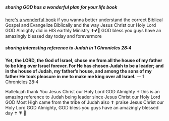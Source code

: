 ##### sharing GOD has a wonderful plan for your life book
[here's a wonderful book](https://livingwaters.com/download/403215/?tmstv=1711456896) if you wanna better understand the correct Biblical Gospel and Evangelize Biblically and the way Jesus Christ our Holy Lord GOD Almighty did in HIS earthly Ministry ✝️💕🙏 GOD bless you guys have an amazingly blessed day today and forevermore
##### sharing interesting reference to Judah in 1 Chronicles 28:4
**Yet, the LORD, the God of Israel, chose me from all the house of my father to be king over Israel forever. For He has chosen Judah to be a leader; and in the house of Judah, my father’s house, and among the sons of my father He took pleasure in me to make me king over all Israel.**
— 1 Chronicles 28:4

Hallelujah thank You Jesus Christ our Holy Lord GOD Almighty ✝️ this is an amazing reference to Judah being leader since Jesus Christ our Holy Lord GOD Most High came from the tribe of Judah also ✝️ praise Jesus Christ our Holy Lord GOD Almighty, GOD bless you guys have an amazingly blessed day ✝️ 💗 🙏 

